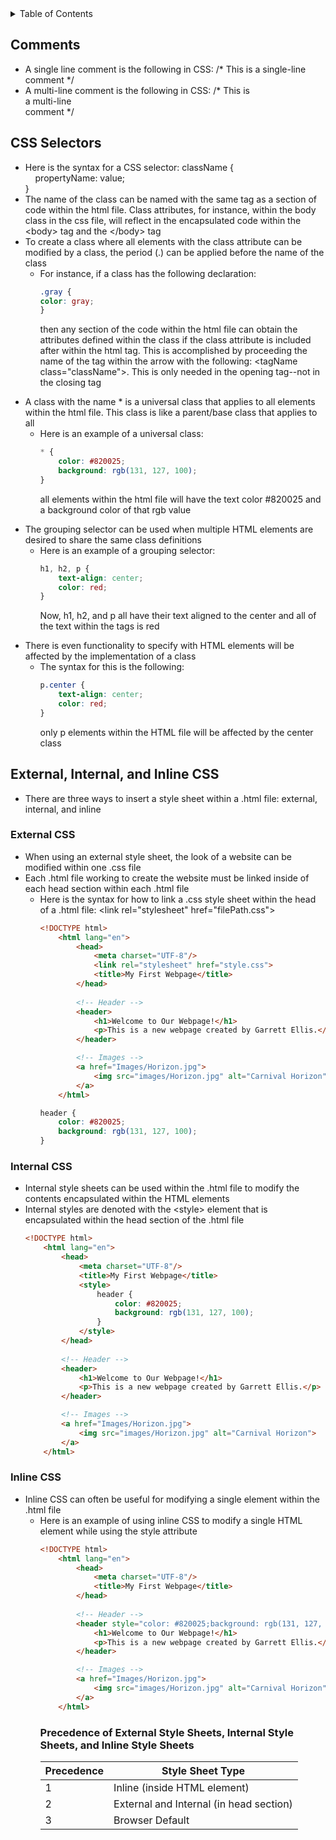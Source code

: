 <details>
<summary>Table of Contents</summary>
<ol>
  <li>
    <a href='#comments'>Comments</a>
  </li> 
  <li>
    <a href='#css-selectors'>CSS Selectors</a>
  </li> 
  <li>
    <a href='#external-internal-and-inline-css'>External, Internal, and Inline CSS</a>
  </li>
</ol>
</details> 

## Comments
<ul>
  <li>
    <a>A single line comment is the following in CSS: /* This is a single-line comment */</a>
  </li>
  <li>
    <a>A multi-line comment is the following in CSS: /* This is<br>a multi-line<br>comment */</a>
  </li>
</ul>      

## CSS Selectors
<ul>
  <li>
    <a>Here is the syntax for a CSS selector: className {<br>
    &nbsp;&nbsp;&nbsp;&nbsp;propertyName: value;<br> 
    }</a>
  </li>
  <li>
    <a>The name of the class can be named with the same tag as a section of code within the html file. Class attributes, for instance, within the body class in the css file, will reflect in the encapsulated code within the <a><</a>body<a>></a> tag and the <a><</a>/body<a>></a> tag</a>
  </li>
  <li>
    <a>To create a class where all elements with the class attribute can be modified by a class, the period (.) can be applied before the name of the class</a>
    <ul>
      <li>
        <a>For instance, if a class has the following declaration:

```css
.gray {
color: gray;
}
```

then any section of the code within the html file can obtain the attributes defined within the class if the class attribute is included after within the html tag. This is accomplished by proceeding the name of the tag within the arrow with the following: <a><</a>tagName class="className"<a>></a>. This is only needed in the opening tag--not in the closing tag</a>
      </li>
    </ul>
  </li>  
  <li>
    <a>A class with the name * is a universal class that applies to all elements within the html file. This class is like a parent/base class that applies to all</a> 
    <ul>
      <li>
        <a>Here is an example of a universal class:

```css 
* {
    color: #820025;
    background: rgb(131, 127, 100);
}
```

all elements within the html file will have the text color #820025 and a background color of that rgb value</a>
</li></ul></li>  <li>
    <a>The grouping selector can be used when multiple HTML elements are desired to share the same class definitions</a>
    <ul>
      <li>
        <a>Here is an example of a grouping selector:

```css
h1, h2, p {
    text-align: center;
    color: red;
}
```
Now, h1, h2, and p all have their text aligned to the center and all of the text within the tags is red</a>
</li>  </ul>
</li>
  <li>
    <a>There is even functionality to specify with HTML elements will be affected by the implementation of a class</a>
    <ul>
      <li>
        <a>The syntax for this is the following:

```css
p.center {
    text-align: center;
    color: red;
}
```
only p elements within the HTML file will be affected by the center class</a></li></ul></li>
</ul>  

## External, Internal, and Inline CSS
<ul>
  <li>
    <a>There are three ways to insert a style sheet within a .html file: external, internal, and inline</a>
  </li>
</ul>  

### External CSS
<ul>
  <li>
    <a>When using an external style sheet, the look of a website can be modified within one .css file</a>
  </li>
  <li>
    <a>Each .html file working to create the website must be linked inside of each head section within each .html file</a>
    <ul>
      <li>
        <a>Here is the syntax for how to link a .css style sheet within the head of a .html file: <a><</a>link rel="stylesheet" href="filePath.css"<a>></a></a>  

```html
<!DOCTYPE html>
    <html lang="en">
        <head>
            <meta charset="UTF-8"/>
            <link rel="stylesheet" href="style.css">
            <title>My First Webpage</title>
        </head>
        
        <!-- Header -->
        <header>
            <h1>Welcome to Our Webpage!</h1>
            <p>This is a new webpage created by Garrett Ellis.</p>
        </header>

        <!-- Images -->
        <a href="Images/Horizon.jpg">
            <img src="images/Horizon.jpg" alt="Carnival Horizon">
        </a>
    </html>
```   

```css
header {
    color: #820025;
    background: rgb(131, 127, 100);
}
```
</li></ul></li></ul>

### Internal CSS
<ul>
  <li>
    <a>Internal style sheets can be used within the .html file to modify the contents encapsulated within the HTML elements</a>
  </li>
  <li>
    <a>Internal styles are denoted with the <a><</a>style<a>></a> element that is encapsulated within the head section of the .html file</a>

```html
<!DOCTYPE html>
    <html lang="en">
        <head>
            <meta charset="UTF-8"/>
            <title>My First Webpage</title>
            <style>
                header {
                    color: #820025;
                    background: rgb(131, 127, 100);
                }
            </style>
        </head>
        
        <!-- Header -->
        <header>
            <h1>Welcome to Our Webpage!</h1>
            <p>This is a new webpage created by Garrett Ellis.</p>
        </header>

        <!-- Images -->
        <a href="Images/Horizon.jpg">
            <img src="images/Horizon.jpg" alt="Carnival Horizon">
        </a>
    </html>
```
</li></ul></li></ul>

### Inline CSS
<ul>
  <li>
    <a>Inline CSS can often be useful for modifying a single element within the .html file</a>
    <ul>
      <li>
        <a>Here is an example of using inline CSS to modify a single HTML element while using the style attribute</a>

```html
<!DOCTYPE html>
    <html lang="en">
        <head>
            <meta charset="UTF-8"/>
            <title>My First Webpage</title>
        </head>
        
        <!-- Header -->
        <header style="color: #820025;background: rgb(131, 127, 100);">
            <h1>Welcome to Our Webpage!</h1>
            <p>This is a new webpage created by Garrett Ellis.</p>
        </header>

        <!-- Images -->
        <a href="Images/Horizon.jpg">
            <img src="images/Horizon.jpg" alt="Carnival Horizon">
        </a>
    </html>
```

### Precedence of External Style Sheets, Internal Style Sheets, and Inline Style Sheets
<table>
  <thead>
    <tr>
      <th>Precedence</th>
      <th>Style Sheet Type</th>
    </tr>
  </thead>
  <tbody>
    <tr>
      <td>1</td>
      <td>Inline (inside HTML element)</td>
    </tr>
    <tr>
      <td>2</td>
      <td>External and Internal (in head section)</td>
    </tr>
    <tr>
      <td>3</td>
      <td>Browser Default</td>
    </tr>
  </tbody>
</table>     